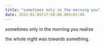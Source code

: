 ```yaml
---
title: "sometimes only in the morning you"
date: 2022-01-05T17:58:00.001+01:00
---
```

sometimes only in the morning you realize

the whole night was towards something.
